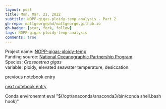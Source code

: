 ```yaml
---
layout: post
title: Mon. Mar. 21, 2022
subtitle: NOPP-gigas-ploidy-temp analysis - Part 2
gh-repo: mattgeorgephd/mattgeorge.github.io
gh-badge: [star, fork, follow]
tags: NOPP-gigas-ploidy-temp-analysis
comments: true
---
```


Project name: [NOPP-gigas-ploidy-temp](https://github.com/mattgeorgephd/NOPP-gigas-ploidy-temp) <br />
Funding source: [National Oceanographic Partnership Program](https://www.nopp.org/) <br />
Species: *Crassostrea gigas* <br />
variable: ploidy, elevated seawater temperature, desiccation <br />


[previous notebook entry](https://mattgeorgephd.github.io/NOPP-gigas-ploidy-temp-analysis-Part-1/)

[next notebook entry]()

Conda environemnt
eval "$(/opt/anaconda/anaconda3/bin/conda shell.bash hook)"

```
